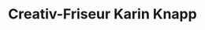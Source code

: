 ---
title: "Creativ-Friseur Karin Knapp"
url: /neckartailfingen/creativ-friseur-karin-knapp/
shop: Friseur
---